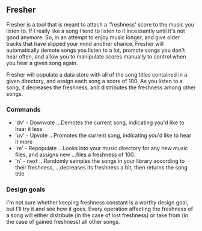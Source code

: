 ## Fresher

Fresher is a tool that is meant to attach a 'freshness' score to the music you
listen to. If I really like a song I tend to listen to it incessantly until
it's not good anymore. So, in an attempt to enjoy music longer, and give older
tracks that have slipped your mind another chance, Fresher will automatically
demote songs you listen to a lot, promote songs you don't hear often, and allow
you to manipulate scores manually to control when you hear a given song again.

Fresher will populate a data store with all of the song titles contained in a
given directory, and assign each song a score of 100. As you listen to a song, it
decreases the freshness, and distributes the freshness among other songs.

### Commands

* 'dv' - Downvote
...Demotes the current song, indicating you'd like to hear it less
* 'uv' - Upvote
...Promotes the current song, indicating you'd like to hear it more
* 're' - Repopulate
...Looks into your music directory for any new music files, and assigns new
...files a freshness of 100.
* 'n' - next
...Randomly samples the songs in your library according to their freshness,
...decreases its freshness a bit, then returns the song title

### Design goals

I'm not sure whether keeping freshness constant is a worthy design goal, but
I'll try it and see how it goes. Every operation affecting the freshness of a
song will either distribute (in the case of lost freshness) or take from (in
the case of gained freshness) all other songs. 
